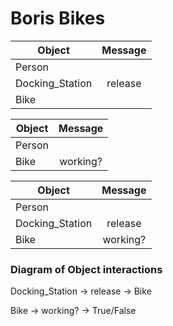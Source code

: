 # Boris Bikes

|    Object     |    Message    | 
| ------------- |:-------------:| 
| Person     |  | 
| Docking_Station    | release | 
| Bike | |

|    Object     |    Message    | 
| ------------- |:-------------:| 
| Person |
| Bike | working? |


|    Object     |    Message    | 
| ------------- |:-------------:| 
| Person |
| Docking_Station| release | 
| Bike | working? |

### Diagram of Object interactions

Docking_Station -> release -> Bike

Bike -> working? -> True/False
